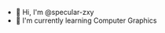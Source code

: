 - 👋 Hi, I'm @specular-zxy
- 🌱 I'm currently learning Computer Graphics

<!---
specular-zxy/specular-zxy is a ✨ special ✨ repository because its `README.md` (this file) appears on your GitHub profile.
You can click the Preview link to take a look at your changes.
--->
